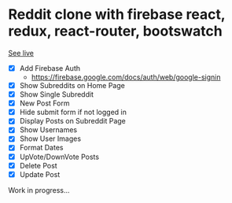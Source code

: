 # Reddit clone with firebase react, redux, react-router, bootswatch

[See live](http://donjosef.github.io/reddit-clone)

* [x] Add Firebase Auth
  * https://firebase.google.com/docs/auth/web/google-signin
* [x] Show Subreddits on Home Page
* [x] Show Single Subreddit
* [x] New Post Form
* [x] Hide submit form if not logged in
* [x] Display Posts on Subreddit Page
* [x] Show Usernames
* [x] Show User Images
* [x] Format Dates
* [x] UpVote/DownVote Posts
* [x] Delete Post
* [x] Update Post

Work in progress...


